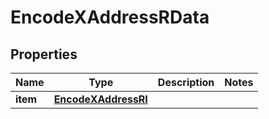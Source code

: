 

# EncodeXAddressRData


## Properties

| Name | Type | Description | Notes |
|------------ | ------------- | ------------- | -------------|
|**item** | [**EncodeXAddressRI**](EncodeXAddressRI.md) |  |  |



